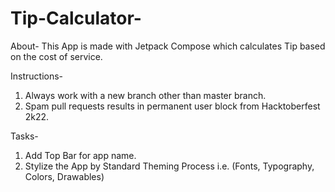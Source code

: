 # Tip-Calculator-

About-
This App is made with Jetpack Compose which calculates Tip based on the cost of service.

Instructions-
1. Always work with a new branch other than master branch.
2. Spam pull requests results in permanent user block from Hacktoberfest 2k22.

Tasks-
1. Add Top Bar for app name.
2. Stylize the App by Standard Theming Process i.e. (Fonts, Typography, Colors, Drawables)
